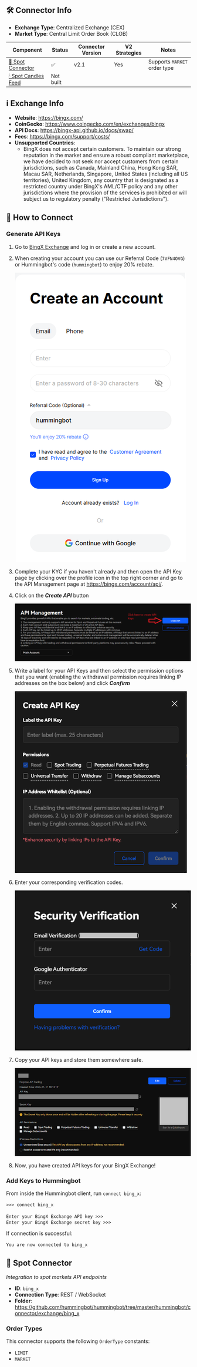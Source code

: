 ## 🛠 Connector Info

- **Exchange Type**: Centralized Exchange (CEX)
- **Market Type**: Central Limit Order Book (CLOB)

| Component | Status | Connector Version | V2 Strategies | Notes | 
| --------- | ------ | ----------------- |  ------------ | ----- |
| [🔀 Spot Connector](#spot-connector) | ✅ | v2.1 | Yes | Supports `MARKET` order type
| [🕯 Spot Candles Feed](#spot-candles-feed) | Not built | 

## ℹ️ Exchange Info

- **Website**: <https://bingx.com/>
- **CoinGecko**: <https://www.coingecko.com/en/exchanges/bingx>
- **API Docs**: <https://bingx-api.github.io/docs/swap/>
- **Fees**: <https://bingx.com/support/costs/>
- **Unsupported Countries**:
  - BingX does not accept certain customers. To maintain our strong reputation in the market and ensure a robust compliant marketplace, we have decided to not seek nor accept customers from certain jurisdictions, such as Canada, Mainland China, Hong Kong SAR, Macau SAR, Netherlands, Singapore, United States (including all US territories), United Kingdom, any country that is designated as a restricted country under BingX's AML/CTF policy and any other jurisdictions where the provision of the services is prohibited or will subject us to regulatory penalty ("Restricted Jurisdictions").

## 🔑 How to Connect

### Generate API Keys

1. Go to [BingX Exchange](https://bingx.com/) and log in or create a new account.

2. When creating your account you can use our Referral Code (`7VFN4OVG`) or Hummingbot's code (`hummingbot`) to enjoy 20% rebate. 

    ![Referral Code](bingx-api5.png)

3. Complete your KYC if you haven't already and then open the API Key page by clicking over the profile icon in the top right corner and go to the API Management page at https://bingx.com/account/api/.

4. Click on the ***Create API*** button

    ![Create API](bingx-api1.png)

5. Write a label for your API Keys and then select the permission options that you want (enabling the withdrawal permission requires linking IP addresses on the box below) and click ***Confirm***
  
    ![API Permission](bingx-api2.png)

6. Enter your corresponding verification codes.

    ![Security Verification](bingx-api3.png)

7. Copy your API keys and store them somewhere safe. 
    
    ![Get API Key](bingx-api4.png)

8. Now, you have created API keys for your BingX Exchange!

### Add Keys to Hummingbot

From inside the Hummingbot client, run `connect bing_x`:

```
>>> connect bing_x

Enter your BingX Exchange API key >>>
Enter your BingX Exchange secret key >>>
```

If connection is successful:

```
You are now connected to bing_x
```


## 🔀 Spot Connector
*Integration to spot markets API endpoints*

- **ID**: `bing_x`
- **Connection Type**: REST / WebSocket
- **Folder**: <https://github.com/hummingbot/hummingbot/tree/master/hummingbot/connector/exchange/bing_x>

### Order Types

This connector supports the following `OrderType` constants:

- `LIMIT`
- `MARKET`